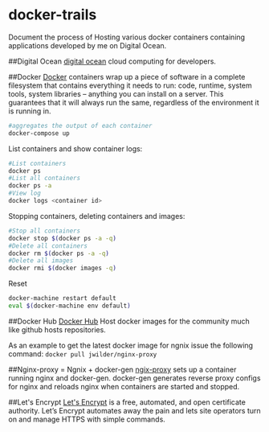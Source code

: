 # docker-trails
Document the process of Hosting various docker containers containing applications developed by me on Digital Ocean.

##Digital Ocean
[digital ocean](https://www.digitalocean.com/) cloud computing for developers.

##Docker
[Docker](https://www.docker.com/what-docker) containers wrap up a piece of software in a complete filesystem that contains everything it needs to run: code, runtime, system tools, system libraries – anything you can install on a server. This guarantees that it will always run the same, regardless of the environment it is running in.

```bash
#aggregates the output of each container
docker-compose up
```

List containers and show container logs:

```bash
#List containers
docker ps
#List all containers
docker ps -a
#View log
docker logs <container id>
```

Stopping containers, deleting containers and images:

```bash
#Stop all containers
docker stop $(docker ps -a -q)
#Delete all containers
docker rm $(docker ps -a -q)
#Delete all images
docker rmi $(docker images -q)
```

Reset

```bash
docker-machine restart default
eval $(docker-machine env default)
```

##Docker Hub
[Docker Hub](https://hub.docker.com) Host docker images for the community much like github hosts repositories.

As an example to get the latest docker image for ngnix issue the following command: 
```docker pull jwilder/nginx-proxy```

##Nginx-proxy = Ngnix + docker-gen
[ngix-proxy](https://github.com/jwilder/nginx-proxy) sets up a container running nginx and docker-gen. docker-gen generates reverse proxy configs for nginx and reloads nginx when containers are started and stopped.


##Let's Encrypt
[Let's Encrypt](https://letsencrypt.org/) is a free, automated, and open certificate authority. Let’s Encrypt automates away the pain and lets site operators turn on and manage HTTPS with simple commands.
